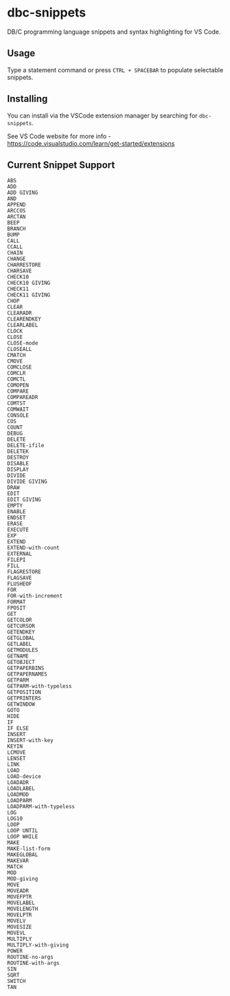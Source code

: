 # dbc-snippets
DB/C programming language snippets and syntax highlighting for VS Code.  


## Usage
Type a statement command or press `CTRL + SPACEBAR` to populate selectable snippets.

## Installing
You can install via the VSCode extension manager by searching for `dbc-snippets`.

See VS Code website for more info - https://code.visualstudio.com/learn/get-started/extensions

## Current Snippet Support
```
ABS
ADD
ADD GIVING
AND
APPEND
ARCCOS
ARCTAN
BEEP
BRANCH
BUMP
CALL
CCALL
CHAIN
CHANGE
CHARRESTORE
CHARSAVE
CHECK10
CHECK10 GIVING
CHECK11
CHECK11 GIVING
CHOP
CLEAR
CLEARADR
CLEARENDKEY
CLEARLABEL
CLOCK
CLOSE
CLOSE-mode
CLOSEALL
CMATCH
CMOVE
COMCLOSE
COMCLR
COMCTL
COMOPEN
COMPARE
COMPAREADR
COMTST
COMWAIT
CONSOLE
COS
COUNT
DEBUG
DELETE
DELETE-ifile
DELETEK
DESTROY
DISABLE
DISPLAY
DIVIDE
DIVIDE GIVING
DRAW
EDIT
EDIT GIVING
EMPTY
ENABLE
ENDSET
ERASE
EXECUTE
EXP
EXTEND
EXTEND-with-count
EXTERNAL
FILEPI
FILL
FLAGRESTORE
FLAGSAVE
FLUSHEOF
FOR
FOR-with-increment
FORMAT
FPOSIT
GET
GETCOLOR
GETCURSOR
GETENDKEY
GETGLOBAL
GETLABEL
GETMODULES
GETNAME
GETOBJECT
GETPAPERBINS
GETPAPERNAMES
GETPARM
GETPARM-with-typeless
GETPOSITION
GETPRINTERS
GETWINDOW
GOTO
HIDE
IF
IF ELSE
INSERT
INSERT-with-key
KEYIN
LCMOVE
LENSET
LINK
LOAD
LOAD-device
LOADADR
LOADLABEL
LOADMOD
LOADPARM
LOADPARM-with-typeless
LOG
LOG10
LOOP
LOOP UNTIL
LOOP WHILE
MAKE
MAKE-list-form
MAKEGLOBAL
MAKEVAR
MATCH
MOD
MOD-giving
MOVE
MOVEADR
MOVEFPTR
MOVELABEL
MOVELENGTH
MOVELPTR
MOVELV
MOVESIZE
MOVEVL
MULTIPLY
MULTIPLY-with-giving
POWER
ROUTINE-no-args
ROUTINE-with-args
SIN
SQRT
SWITCH
TAN 
```